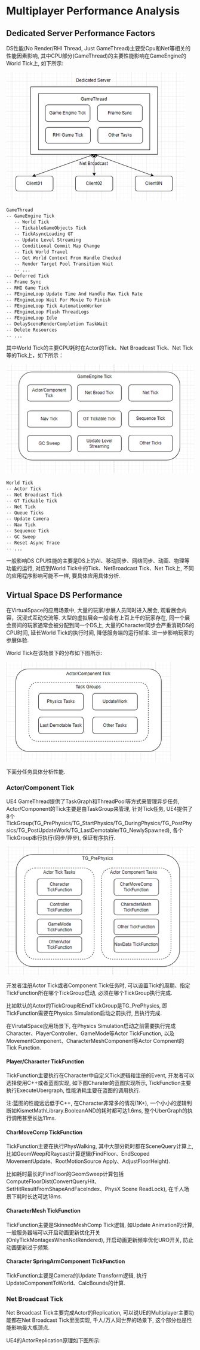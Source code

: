 # Multiplayer Performance Analysis

## Dedicated Server Performance Factors

DS性能(No Render/RHI Thread, Just GameThread)主要受Cpu和Net等相关的性能因素影响, 其中CPU部分(GameThread)的主要性能影响在GameEngine的World Tick上, 如下所示:  

![](GameThread-1.PNG)

	GameThread 
	-- GameEngine Tick 
	   -- World Tick
	   -- TickableGameObjects Tick
	   -- TickAsyncLoading GT
	   -- Update Level Streaming
	   -- Conditional Commit Map Change
	   -- Tick World Travel
	   -- Get World Context From Handle Checked
	   -- Render Target Pool Transition Wait
	   -- ...
	-- Deferred Tick 
	-- Frame Sync 
	-- RHI Game Tick 
	-- FEngineLoop Update Time And Handle Max Tick Rate
	-- FEngineLoop Wait For Movie To Finish
	-- FEngineLoop Tick AutomationWorker
	-- FEngineLoop Flush ThreadLogs
	-- FEngineLoop Idle 
	-- DelaySceneRenderCompletion TaskWait
	-- Delete Resources 
	-- ...

其中World Tick的主要CPU耗时在Actor的Tick、Net Broadcast Tick、Net Tick等的Tick上，如下所示：  

![](GameThread-2-Tick.PNG)

	World Tick
	-- Actor Tick
	-- Net Broadcast Tick
	-- GT Tickable Tick
	-- Net Tick
	-- Queue Ticks
	-- Update Camera
	-- Nav Tick
	-- Sequence Tick
	-- GC Sweep
	-- Reset Async Trace
	-- ...

一般影响DS CPU性能的主要是DS上的AI、移动同步、网络同步、动画、物理等功能的运行, 对应到World Tick中的Tick、NetBroadcast Tick、Net Tick上, 不同的应用程序影响可能不一样, 要具体应用具体分析.  

## Virtual Space DS Performance

在VirtualSpace的应用场景中, 大量的玩家/参展人员同时进入展会, 观看展会内容，沉浸式互动交流等. 大型的虚拟展会一般会有上百上千的玩家存在, 同一个展会房间的玩家通常会被分配到同一个DS上, 大量的Character同步会严重消耗DS的CPU时间, 延长World Tick的执行时间, 降低服务端的运行帧率. 进一步影响玩家的参展体验.  

World Tick在该场景下的分布如下图所示:  

![](GameThread-3-ActorTick.PNG)

下面分任务具体分析性能.  

### Actor/Component Tick

UE4 GameThread提供了TaskGraph和ThreadPool等方式来管理异步任务, Actor/Component的Tick主要是由TaskGroup来管理, 针对Tick任务, UE4提供了8个TickGroup(TG_PrePhysics/TG_StartPhysics/TG_DuringPhysics/TG_PostPhysics/TG_PostUpdateWork/TG_LastDemotable/TG_NewlySpawned), 各个TickGroup串行执行(同步/异步), 保证有序执行.  

![](GameThread-4-TaskGroup.PNG)

开发者注册Actor Tick或者Component Tick任务时, 可以设置Tick的周期、指定TickFunction所在哪个TickGroup启动, 必须在哪个TickGroup执行完成.  

比如默认的Actor的TickGroup和EndTickGroup是TG_PrePhysics, 即TickFunction需要在Physics Simulation启动之前执行, 且执行完成.  

在VirutalSpace应用场景下, 在Physics Simulation启动之前需要执行完成Character、PlayerController、GameMode等Actor TickFunction, 以及MovementComponent、CharacterMeshComponent等Actor Compnent的Tick Function.  

#### Player/Character TickFunction

TickFunction主要执行在Character中自定义Tick逻辑和注册的Event, 开发者可以选择使用C++或者蓝图实现, 如下图Charater的蓝图实现所示, TickFunction主要执行ExecuteUbergraph, 性能消耗主要在蓝图的调用执行.  

注:蓝图的性能远远低于C++, 在Character非常多的情况(1K+), 一个小小的逻辑判断如KismetMathLibrary.BooleanAND的耗时都可达1.6ms, 整个UberGraph的执行调用甚至长达11ms.  

#### CharMoveComp TickFunction

TickFunction主要在执行PhysWalking, 其中大部分耗时都在SceneQuery计算上, 比如GeomWeep和Raycast计算逻辑(FindFloor、EndScoped MovementUpdate、RootMotionSource Apply、AdjustFloorHeight).  

比如耗时最长的FindFloor的GeomSweep计算包括ComputeFloorDist(ConvertQueryHit、SetHitResultFromShapeAndFaceIndex、PhysX Scene ReadLock), 在千人场景下耗时长达可达18ms.  


#### CharacterMesh TickFunction

TickFunction主要是SkinnedMeshComp Tick逻辑, 如Update Animation的计算, 一般服务器端可以开启动画更新优化开关(OnlyTickMontagesWhenNotRendered), 开启动画更新频率优化URO开关, 防止动画更新过于频繁.  

#### Character SpringArmComponent TickFunction

TickFunction主要是Camera的Update Transform逻辑, 执行UpdateComponentToWorld、CalcBounds的计算.  


### Net Broadcast Tick

Net Broadcast Tick主要完成Actor的Replication, 可以说UE的Multiplayer主要功能都在Net Broadcast Tick里面实现, 千人/万人同世界的场景下, 这个部分也是性能影响最大瓶颈点.  

UE4的ActorReplication原理如下图所示:  



















